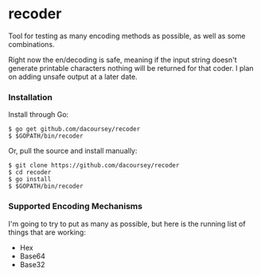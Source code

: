 # recoder

Tool for testing as many encoding methods as possible, as well as some combinations.

Right now the en/decoding is safe, meaning if the input string doesn't generate printable characters nothing will be returned for that coder. I plan on adding unsafe output at a later date.

### Installation

Install through Go:
```
$ go get github.com/dacoursey/recoder
$ $GOPATH/bin/recoder
```

Or, pull the source and install manually:
```
$ git clone https://github.com/dacoursey/recoder
$ cd recoder
$ go install
$ $GOPATH/bin/recoder
```

### Supported Encoding Mechanisms

I'm going to try to put as many as possible, but here is the running list of things that are working:
- Hex
- Base64
- Base32